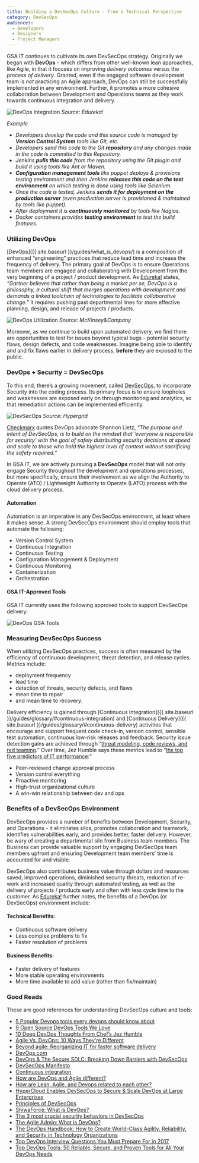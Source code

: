 ```yaml
---
title: Building a DevSecOps Culture - from a Technical Perspective
category: DevSecOps
audiences:
  - Developers
  - Designers
  - Project Managers
---
```


GSA IT continues to cultivate its own DevSecOps strategy. Originally we began with **DevOps** - which differs from other well-known lean approaches, like Agile, in that it focuses on improving *delivery outcomes* versus the *process of delivery*. Granted, even if the engaged software development team is *not* practicing an Agile approach, DevOps can still be successfully implemented in any environment. Further, it promotes a more cohesive collaboration between Development and Operations teams as they work towards continuous integration and delivery.

<img src="{{ site.baseurl }}/assets/img/guides/DevOps_Integration.png"
  alt="DevOps Integration"
  class="guide-image guide-image-three-fourths">
*Source: Edureka!*

*Example*
* *Developers develop the code and this source code is managed by **Version Control System** tools like Git, etc.*
* *Developers send this code to the Git **repository** and any changes made in the code is  committed to this Repository.*
* *Jenkins **pulls this code** from the repository using the Git plugin and build it using tools like Ant or Maven.*
* ***Configuration management tools** like puppet deploys & provisions testing environment and then Jenkins **releases this code on the test environment** on which testing is done using tools like Selenium.*
* *Once the code is tested, Jenkins **sends it for deployment on the production server** (even production server is provisioned & maintained by tools like puppet).*
* *After deployment it is **continuously monitored** by tools like Nagios.*
* *Docker containers provides **testing environment** to test the build features.*

### Utilizing DevOps
[DevOps]({{ site.baseurl }}/guides/what_is_devops/) is a composition of enhanced “engineering” practices that reduce lead time and increase the frequency of delivery. The primary goal of DevOps is to ensure Operations team members are engaged and collaborating with Development from the very beginning of a project / product development. As [Edureka!](https://www.edureka.co/blog/interview-questions/top-devops-interview-questions-2016/) states, *“Gartner believes that rather than being a market per se, DevOps is a philosophy, a cultural shift that merges operations with development and demands a linked toolchain of technologies to facilitate collaborative change.”* It requires pushing past departmental lines for more effective planning, design, and release of projects / products.

<img src="{{ site.baseurl }}/assets/img/guides/DevOps_Utilization.png"
  alt="DevOps Utilization"
  class="guide-image guide-image-half">
*Source: McKinsey&Company*

Moreover, as we continue to build upon automated delivery, we find there are opportunities to test for issues beyond typical bugs - potential security flaws, design defects, and code weaknesses. Imagine being able to identify and and fix flaws earlier in delivery process, **before** they are exposed to the public.

### DevOps + Security = DevSecOps
To this end, there’s a growing movement, called [DevSecOps](http://www.devsecops.org/), to incorporate Security into the coding process. Its primary focus is to ensure loopholes and weaknesses are exposed early on through monitoring and analytics, so that remediation actions can be implemented efficiently.

<img src="{{ site.baseurl }}/assets/img/guides/DevSecOps.png"
  alt="DevSecOps"
  class="guide-image guide-image-half">
*Source: Hypergrid*

[Checkmarx](https://www.checkmarx.com/2017/02/02/devops-secure-sdlc-breaking-barriers-devsecops/) quotes DevOps advocate Shannon Lietz, *“The purpose and intent of DevSecOps, is to build on the mindset that ‘everyone is responsible for security’ with the goal of safely distributing security decisions at speed and scale to those who hold the highest level of context without sacrificing the safety required.”*

In GSA IT, we are actively pursuing a **DevSecOps** model that will not only engage Security throughout the development and operations processes, but more specifically, ensure their involvement as we align the Authority to Operate (ATO) / Lightweight Authority to Operate (LATO) process with the cloud delivery process.

#### Automation
Automation is an imperative in any DevSecOps environment, at least where it makes sense. A strong DevSecOps environment should employ tools that automate the following:
* Version Control System
* Continuous Integration
* Continuous Testing
* Configuration Management & Deployment
* Continuous Monitoring
* Containerization
* Orchestration

#### GSA IT-Approved Tools
GSA IT currently uses the following approved tools to support DevSecOps delivery:

<img src="{{ site.baseurl }}/assets/img/guides/DevOps_GSA_Tools.png"
  alt="DevOps GSA Tools"
  class="guide-image guide-image-three-fourths">

### Measuring DevSecOps Success
When utilizing DevSecOps practices, success is often measured by the efficiency of continuous development, threat detection, and release cycles. Metrics include:
* deployment frequency
* lead time
* detection of threats, security defects, and flaws
* mean time to repair
* and mean time to recovery.

Delivery efficiency is gained through [Continuous Integration]({{ site.baseurl }}/guides/glossary/#continuous-integration) and [Continuous Delivery]({{ site.baseurl }}/guides/glossary/#continuous-delivery) activities that encourage and support frequent code check-in, version control, sensible test automation, continuous low-risk releases and feedback. Security issue detection gains are achieved through “[threat modeling, code reviews, and red teaming](https://techbeacon.com/3-most-crucial-security-behaviors-devsecops).” Over time, Jez Humble says these metrics lead to “[the top five predictors of IT performance](https://blog.newrelic.com/2015/04/28/devops-jez-humble/):”
* Peer-reviewed change approval process
* Version control everything
* Proactive monitoring
* High-trust organizational culture
* A win-win relationship between dev and ops

### Benefits of a DevSecOps Environment
DevSecOps provides a number of benefits between Development, Security, and Operations - it eliminates silos, promotes collaboration and teamwork, identifies vulnerabilities early, and provides better, faster delivery. However, be wary of creating a departmental silo from Business team members. The Business can provide valuable support by engaging DevSecOps team members upfront and ensuring Development team members’ time is accounted for and visible.

DevSecOps also contributes business value through dollars and resources saved, improved operations, diminished security threats, reduction of re-work and increased quality through automated testing, as well as the delivery of projects / products early and often with less cycle time to the customer. As [Edureka!](https://www.edureka.co/blog/interview-questions/top-devops-interview-questions-2016/) further notes, the benefits of a DevOps (or DevSecOps) environment include:

#### Technical Benefits:
* Continuous software delivery
* Less complex problems to fix
* Faster resolution of problems

#### Business Benefits:
* Faster delivery of features
* More stable operating environments
* More time available to add value (rather than fix/maintain)

### Good Reads
These are good references for understanding DevSecOps culture and tools:
* [5 Popular Devops tools every devops should know about](http://www.actoncloud.com/blog/devops-tools/)
* [9 Open Source DevOps Tools We Love](https://devops.com/9-open-source-devops-tools-love/)
* [10 Deep DevOps Thoughts From Chef’s Jez Humble](https://blog.newrelic.com/2015/04/28/devops-jez-humble/)
* [Agile Vs. DevOps: 10 Ways They're Different](http://www.informationweek.com/devops/agile-vs-devops-10-ways-theyre-different/d/d-id/1326121)
* [Beyond agile: Reorganizing IT for faster software delivery](http://www.mckinsey.com/business-functions/digital-mckinsey/our-insights/beyond-agile-reorganizing-it-for-faster-software-delivery)
* [DevOps.com](https://devops.com/)
* [DevOps & The Secure SDLC: Breaking Down Barriers with DevSecOps](https://www.checkmarx.com/2017/02/02/devops-secure-sdlc-breaking-barriers-devsecops/)
* [DevSecOps Manifesto](http://www.devsecops.org/)
* [Continuous integration](https://en.wikipedia.org/wiki/Continuous_integration)
* [How are DevOps and Agile different?](https://www.quora.com/How-are-DevOps-and-Agile-different)
* [How are Lean, Agile, and Devops related to each other?](http://www.agileweboperations.com/lean-agile-devops-related)
* [HyperCloud Enables DevSecOps to Secure & Scale DevOps at Large Enterprises](http://hypergrid.com/hypercloud-enables-devsecops-to-secure-scale-devops-at-large-enterprises/)
* [Principles of DevSecOps](http://www.devsecops.org/blog/2015/2/21/principles-of-devsecops)
* [ShiwaForce: What is DevOps?](https://www.shiwaforce.com/mi-az-devops/)
* [The 3 most crucial security behaviors in DevSecOps](https://techbeacon.com/3-most-crucial-security-behaviors-devsecops)
* [The Agile Admin: What is DevOps?](https://theagileadmin.com/what-is-devops/)
* [The DevOps Handbook: How to Create World-Class Agility, Reliability, and Security in Technology Organizations](https://www.amazon.com/DevOps-Handbook-World-Class-Reliability-Organizations-ebook/dp/B01M9ASFQ3/ref=dp_kinw_strp_1)
* [Top DevOps Interview Questions You Must Prepare For in 2017](https://www.edureka.co/blog/interview-questions/top-devops-interview-questions-2016/)
* [Top DevOps Tools: 50 Reliable, Secure, and Proven Tools for All Your DevOps Needs](https://stackify.com/top-devops-tools/)
